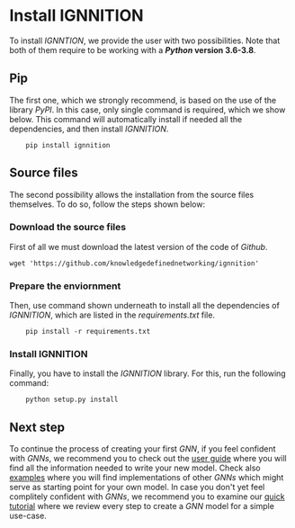 # Install IGNNITION
To install *IGNNTION*, we provide the user with two possibilities. Note that both of them require to be working with a ***Python* version 3.6-3.8**.

## Pip
The first one, which we strongly recommend, is based on the use of the library *PyPI*. In this case, only single command is required, which we show below. This command will automatically install if needed all the dependencies, and then install *IGNNITION*.

```
    pip install ignnition
```

## Source files
The second possibility allows the installation from the source files themselves. To do so, follow the steps shown below:

### Download the source files
First of all we must download the latest version of the code of *Github*.

```
wget 'https://github.com/knowledgedefinednetworking/ignnition'
```

### Prepare the enviornment
Then, use command shown underneath to install all the dependencies of *IGNNITION*, which are listed in the *requirements.txt* file.

```
    pip install -r requirements.txt
```

### Install IGNNITION
Finally, you have to install the *IGNNITION* library. For this, run the following command:

```
    python setup.py install
```

## Next step
To continue the process of creating your first *GNN*, if you feel confident with *GNNs*, we recommend you to check out the [user guide](./generate_your_gnn.md) where you will find all the information needed to write your new model. Check also [examples](./examples.md) where you will find implementations of other *GNNs* which might serve as starting point for your own model. In case you don't yet feel complitely confident with *GNNs*, we recommend you to examine our [quick tutorial](./quick_tutorial.md) where we review every step to create a *GNN* model for a simple use-case.

